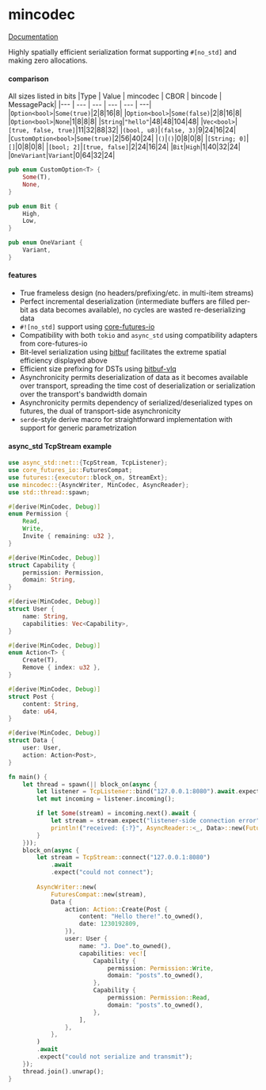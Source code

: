 # mincodec

[Documentation](https://noocene.github.io/mincodec)

Highly spatially efficient serialization format supporting `#[no_std]` and making zero allocations.

#### comparison
All sizes listed in bits
|Type | Value | mincodec | CBOR | bincode | MessagePack|
|--- | --- | --- | --- | --- | ---|
|`Option<bool>`|`Some(true)`|2|8|16|8|
|`Option<bool>`|`Some(false)`|2|8|16|8|
|`Option<bool>`|`None`|1|8|8|8|
|`String`|`"hello"`|48|48|104|48|
|`Vec<bool>`|`[true, false, true]`|11|32|88|32|
|`(bool, u8)`|`(false, 3)`|9|24|16|24|
|`CustomOption<bool>`|`Some(true)`|2|56|40|24|
|`()`|`()`|0|8|0|8|
|`[String; 0]`|`[]`|0|8|0|8|
|`[bool; 2]`|`[true, false]`|2|24|16|24|
|`Bit`|`High`|1|40|32|24|
|`OneVariant`|`Variant`|0|64|32|24|

```Rust
pub enum CustomOption<T> {
    Some(T),
    None,
}

pub enum Bit {
    High,
    Low,
}

pub enum OneVariant {
    Variant,
}
```

#### features
- True frameless design (no headers/prefixing/etc. in multi-item streams)
- Perfect incremental deserialization (intermediate buffers are filled per-bit as data becomes available), no cycles are wasted re-deserializing data
- `#![no_std]` support using [core-futures-io](https://github.com/noocene/core-futures-io)
- Compatibility with both `tokio` and `async_std` using compatibility adapters from core-futures-io
- Bit-level serialization using [bitbuf](https://github.com/noocene/bitbuf) facilitates the extreme spatial efficiency displayed above
- Efficient size prefixing for DSTs using [bitbuf-vlq](https://github.com/noocene/bitbuf-vlq)
- Asynchronicity permits deserialization of data as it becomes available over transport, spreading the time cost of deserialization or serialization over the transport's bandwidth domain
- Asynchronicity permits dependency of serialized/deserialized types on futures, the dual of transport-side asynchronicity
- `serde`-style derive macro for straightforward implementation with support for generic parametrization

#### async_std TcpStream example
```Rust
use async_std::net::{TcpStream, TcpListener};
use core_futures_io::FuturesCompat;
use futures::{executor::block_on, StreamExt};
use mincodec::{AsyncWriter, MinCodec, AsyncReader};
use std::thread::spawn;

#[derive(MinCodec, Debug)]
enum Permission {
    Read,
    Write,
    Invite { remaining: u32 },
}

#[derive(MinCodec, Debug)]
struct Capability {
    permission: Permission,
    domain: String,
}

#[derive(MinCodec, Debug)]
struct User {
    name: String,
    capabilities: Vec<Capability>,
}

#[derive(MinCodec, Debug)]
enum Action<T> {
    Create(T),
    Remove { index: u32 },
}

#[derive(MinCodec, Debug)]
struct Post {
    content: String,
    date: u64,
}

#[derive(MinCodec, Debug)]
struct Data {
    user: User,
    action: Action<Post>,
}

fn main() {
    let thread = spawn(|| block_on(async {
        let listener = TcpListener::bind("127.0.0.1:8080").await.expect("could not bind listener");
        let mut incoming = listener.incoming();

        if let Some(stream) = incoming.next().await {
            let stream = stream.expect("listener-side connection error");
            println!("received: {:?}", AsyncReader::<_, Data>::new(FuturesCompat::new(stream)).await.expect("error reading data and deserializing"));
        }
    }));
    block_on(async {
        let stream = TcpStream::connect("127.0.0.1:8080")
            .await
            .expect("could not connect");
            
        AsyncWriter::new(
            FuturesCompat::new(stream),
            Data {
                action: Action::Create(Post {
                    content: "Hello there!".to_owned(),
                    date: 1230192809,
                }),
                user: User {
                    name: "J. Doe".to_owned(),
                    capabilities: vec![
                        Capability {
                            permission: Permission::Write,
                            domain: "posts".to_owned(),
                        },
                        Capability {
                            permission: Permission::Read,
                            domain: "posts".to_owned(),
                        },
                    ],
                },
            },
        )
        .await
        .expect("could not serialize and transmit");
    });
    thread.join().unwrap();
}
```